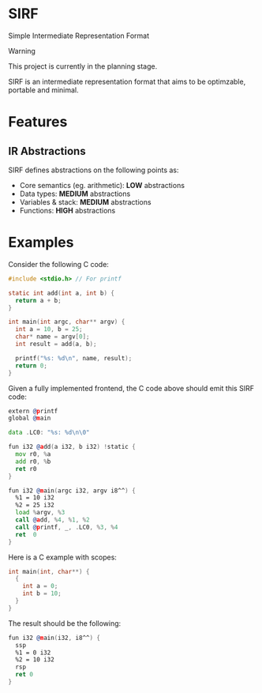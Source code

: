 # SIRF
Simple Intermediate Representation Format

> [!WARNING]
> This project is currently in the planning stage.

SIRF is an intermediate representation format that aims to be optimzable, portable and minimal.

# Features

## IR Abstractions

SIRF defines abstractions on the following points as:
- Core semantics (eg. arithmetic): **LOW** abstractions
- Data types: **MEDIUM** abstractions
- Variables & stack: **MEDIUM** abstractions
- Functions: **HIGH** abstractions

# Examples

Consider the following C code:
```c
#include <stdio.h> // For printf

static int add(int a, int b) {
  return a + b;
}

int main(int argc, char** argv) {
  int a = 10, b = 25;
  char* name = argv[0];
  int result = add(a, b);

  printf("%s: %d\n", name, result);
  return 0;
}
```

Given a fully implemented frontend, the C code above should emit this SIRF code:
```asm
extern @printf
global @main

data .LC0: "%s: %d\n\0"

fun i32 @add(a i32, b i32) !static {
  mov r0, %a
  add r0, %b
  ret r0
}

fun i32 @main(argc i32, argv i8^^) {
  %1 = 10 i32
  %2 = 25 i32
  load %argv, %3
  call @add, %4, %1, %2
  call @printf, _, .LC0, %3, %4
  ret  0
}
```

Here is a C example with scopes:
```c
int main(int, char**) {
  {
    int a = 0;
    int b = 10;
  }
}
```

The result should be the following:
```asm
fun i32 @main(i32, i8^^) {
  ssp
  %1 = 0 i32
  %2 = 10 i32
  rsp
  ret 0
}
```
